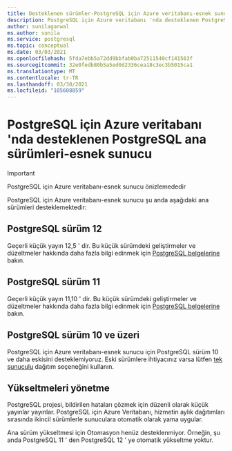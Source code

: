 ```yaml
---
title: Desteklenen sürümler-PostgreSQL için Azure veritabanı-esnek sunucu
description: PostgreSQL için Azure veritabanı 'nda desteklenen PostgreSQL büyük ve küçük sürümlerini açıklar-esnek sunucu.
author: sunilagarwal
ms.author: sunila
ms.service: postgresql
ms.topic: conceptual
ms.date: 03/03/2021
ms.openlocfilehash: 5fda7ebb5a72dd9bbfab0ba72511540cf141563f
ms.sourcegitcommit: 32e0fedb80b5a5ed0d2336cea18c3ec3b5015ca1
ms.translationtype: MT
ms.contentlocale: tr-TR
ms.lasthandoff: 03/30/2021
ms.locfileid: "105608859"
---
```

# <a name="supported-postgresql-major-versions-in-azure-database-for-postgresql---flexible-server"></a>PostgreSQL için Azure veritabanı 'nda desteklenen PostgreSQL ana sürümleri-esnek sunucu

> [!IMPORTANT]
> PostgreSQL için Azure veritabanı-esnek sunucu önizlemededir

PostgreSQL için Azure veritabanı-esnek sunucu şu anda aşağıdaki ana sürümleri desteklemektedir:

## <a name="postgresql-version-12"></a>PostgreSQL sürüm 12

Geçerli küçük yayın 12,5 ' dir. Bu küçük sürümdeki geliştirmeler ve düzeltmeler hakkında daha fazla bilgi edinmek için [PostgreSQL belgelerine](https://www.postgresql.org/docs/12/static/release-12-4.html) bakın.

## <a name="postgresql-version-11"></a>PostgreSQL sürüm 11

Geçerli küçük yayın 11,10 ' dir. Bu küçük sürümdeki geliştirmeler ve düzeltmeler hakkında daha fazla bilgi edinmek için [PostgreSQL belgelerine](https://www.postgresql.org/docs/11/static/release-11-9.html) bakın.

## <a name="postgresql-version-10-and-older"></a>PostgreSQL sürüm 10 ve üzeri

PostgreSQL için Azure veritabanı-esnek sunucu için PostgreSQL sürüm 10 ve daha eskisini desteklemiyoruz. Eski sürümlere ihtiyacınız varsa lütfen [tek sunuculu](../concepts-supported-versions.md) dağıtım seçeneğini kullanın.

## <a name="managing-upgrades"></a>Yükseltmeleri yönetme

PostgreSQL projesi, bildirilen hataları çözmek için düzenli olarak küçük yayınlar yayınlar. PostgreSQL için Azure Veritabanı, hizmetin aylık dağıtımları sırasında ikincil sürümlerle sunuculara otomatik olarak yama uygular.

Ana sürüm yükseltmesi için Otomasyon henüz desteklenmiyor. Örneğin, şu anda PostgreSQL 11 ' den PostgreSQL 12 ' ye otomatik yükseltme yoktur.<!-- To upgrade to the next major version, create a [database dump and restore](howto-migrate-using-dump-and-restore.md) to a server that was created with the new engine version.-->

<!--
## Next steps

For information on supported PostgreSQL extensions, see [the extensions document](concepts-extensions.md).
-->